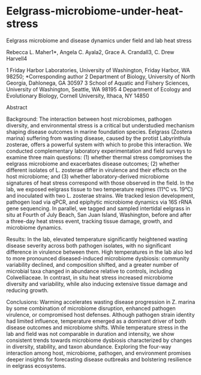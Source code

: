 # Eelgrass-microbiome-under-heat-stress
Eelgrass microbiome and disease dynamics under field and lab heat stress

Rebecca L. Maher1*, Angela C. Ayala2, Grace A. Crandall3, C. Drew Harvell4

1 Friday Harbor Laboratories, University of Washington, Friday Harbor, WA 98250; *Corresponding author
2 Department of Biology, University of North Georgia, Dahlonega, GA 30597
3 School of Aquatic and Fishery Sciences, University of Washington, Seattle, WA 98195
4 Department of Ecology and Evolutionary Biology, Cornell University, Ithaca, NY 14850


Abstract

Background: The interaction between host microbiomes, pathogen diversity, and environmental stress is a critical but understudied mechanism shaping disease outcomes in marine foundation species. Eelgrass (Zostera marina) suffering from wasting disease, caused by the protist Labyrinthula zosterae, offers a powerful system with which to probe this interaction. We conducted complementary laboratory experimentation and field surveys to examine three main questions: (1) whether thermal stress compromises the eelgrass microbiome and exacerbates disease outcomes; (2) whether different isolates of L. zosterae differ in virulence and their effects on the host microbiome; and (3) whether laboratory-derived microbiome signatures of heat stress correspond with those observed in the field. In the lab, we exposed eelgrass tissue to two temperature regimes (11°C vs. 19°C) and inoculated with two L. zosterae strains. We tracked lesion development, pathogen load via qPCR, and epiphytic microbiome dynamics via 16S rRNA gene sequencing. In parallel, we tagged and sampled intertidal eelgrass in situ at Fourth of July Beach, San Juan Island, Washington, before and after a three-day heat stress event, tracking tissue damage, growth, and microbiome dynamics.

Results: In the lab, elevated temperature significantly heightened wasting disease severity across both pathogen isolates, with no significant difference in virulence between them. High temperatures in the lab also led to more pronounced diseased-induced microbiome dysbiosis: community variability declined, and composition shifted, and a greater number of microbial taxa changed in abundance relative to controls, including Colwelliaceae. In contrast, in situ heat stress increased microbiome diversity and variability, while also inducing extensive tissue damage and reducing growth. 

Conclusions: Warming accelerates wasting disease progression in Z. marina by some combination of microbiome disruption, enhanced pathogen virulence, or compromised host defenses. Although pathogen strain identity had limited influence, temperature emerged as a dominant driver of both disease outcomes and microbiome shifts. While temperature stress in the lab and field was not comparable in duration and intensity, we show consistent trends towards microbiome dysbiosis characterized by changes in diversity, stability, and taxon abundance. Exploring the four-way interaction among host, microbiome, pathogen, and environment promises deeper insights for forecasting disease outbreaks and bolstering resilience in eelgrass ecosystems.
